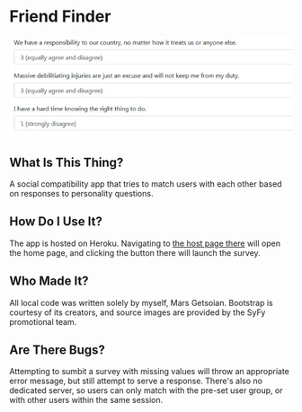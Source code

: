 # Friend Finder

![Running the app](preview.jpg)

## What Is This Thing?
A social compatibility app that tries to match users with each other based on responses to personality questions.

## How Do I Use It?
The app is hosted on Heroku. Navigating to [the host page there](https://sleepy-eyrie-81525.herokuapp.com/) will open the home page, and clicking the button there will launch the survey.

## Who Made It?
All local code was written solely by myself, Mars Getsoian. Bootstrap is courtesy of its creators, and source images are provided by the SyFy promotional team.

## Are There Bugs?
Attempting to sumbit a survey with missing values will throw an appropriate error message, but still attempt to serve a response. There's also no dedicated server, so users can only match with the pre-set user group, or with other users within the same session.
